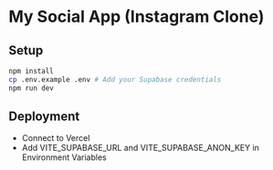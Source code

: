 # My Social App (Instagram Clone)

## Setup
```bash
npm install
cp .env.example .env # Add your Supabase credentials
npm run dev
```

## Deployment
- Connect to Vercel
- Add VITE_SUPABASE_URL and VITE_SUPABASE_ANON_KEY in Environment Variables
